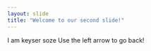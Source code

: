 ```yaml
---
layout: slide
title: "Welcome to our second slide!"
---
```

I am keyser soze
Use the left arrow to go back!
